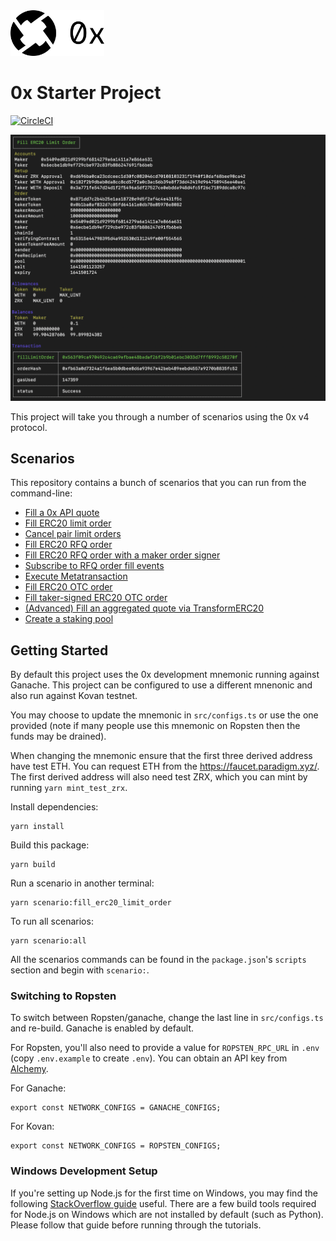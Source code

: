 <img src="https://github.com/0xProject/branding/blob/master/0x%20Logo/PNG/0x-Logo-Black.png" width="150px" >

# 0x Starter Project

[![CircleCI](https://circleci.com/gh/0xProject/0x-starter-project.svg?style=svg)](https://circleci.com/gh/0xProject/0x-starter-project)

![cli](./content/screenshot.png)

This project will take you through a number of scenarios using the 0x v4 protocol.

## Scenarios

This repository contains a bunch of scenarios that you can run from the command-line:

-   [Fill a 0x API quote](./src/scenarios/fill_0x_api_swap.ts)
-   [Fill ERC20 limit order](./src/scenarios/fill_erc20_limit_order.ts)
-   [Cancel pair limit orders](./src/scenarios/cancel_pair_limit_orders.ts)
-   [Fill ERC20 RFQ order](./src/scenarios/fill_erc20_rfq_order.ts)
-   [Fill ERC20 RFQ order with a maker order signer](./src/scenarios/fill_erc20_rfq_order_with_maker_order_signer.ts)
-   [Subscribe to RFQ order fill events](./src/scenarios/fill_erc20_limit_order.ts)
-   [Execute Metatransaction](src/scenarios/execute_metatransaction_fill_rfq_order.ts)
-   [Fill ERC20 OTC order](./src/scenarios/fill_erc20_otc_order.ts)
-   [Fill taker-signed ERC20 OTC order](./src/scenarios/fill_taker_signed_erc20_otc_order.ts)
-   [(Advanced) Fill an aggregated quote via TransformERC20](./src/scenarios/transform_erc20.ts)
-   [Create a staking pool](./src/scenarios/create_staking_pool.ts)

## Getting Started

By default this project uses the 0x development mnemonic running against Ganache. This project can be configured to use a different mnenonic and also run against Kovan testnet.

You may choose to update the mnemonic in `src/configs.ts` or use the one provided (note if many people use this mnemonic on Ropsten then the funds may be drained).

When changing the mnemonic ensure that the first three derived address have test ETH. You can request ETH from the https://faucet.paradigm.xyz/. The first derived address will also need test ZRX, which you can mint by running `yarn mint_test_zrx`.

Install dependencies:

```
yarn install
```

Build this package:

```
yarn build
```

Run a scenario in another terminal:

```
yarn scenario:fill_erc20_limit_order
```

To run all scenarios:

```
yarn scenario:all
```

All the scenarios commands can be found in the `package.json`'s `scripts` section and begin with `scenario:`.

### Switching to Ropsten

To switch between Ropsten/ganache, change the last line in `src/configs.ts` and re-build. Ganache is enabled by default.

For Ropsten, you'll also need to provide a value for `ROPSTEN_RPC_URL` in `.env` (copy `.env.example` to create `.env`). You can obtain an API key from [Alchemy](https://www.alchemy.com/).

For Ganache:

```
export const NETWORK_CONFIGS = GANACHE_CONFIGS;
```

For Kovan:

```
export const NETWORK_CONFIGS = ROPSTEN_CONFIGS;
```

### Windows Development Setup

If you're setting up Node.js for the first time on Windows, you may find the following [StackOverflow guide](https://stackoverflow.com/questions/15126050/running-python-on-windows-for-node-js-dependencies/39648550#39648550) useful. There are a few build tools required for Node.js on Windows which are not installed by default (such as Python). Please follow that guide before running through the tutorials.
